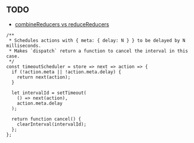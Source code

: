 ## TODO

* [combineReducers vs reduceReducers](https://stackoverflow.com/questions/38652789/correct-usage-of-reduce-reducers/44371190#44371190)

```
/**
 * Schedules actions with { meta: { delay: N } } to be delayed by N milliseconds.
 * Makes `dispatch` return a function to cancel the interval in this case.
 */
const timeoutScheduler = store => next => action => {
  if (!action.meta || !action.meta.delay) {
    return next(action);
  }

  let intervalId = setTimeout(
    () => next(action),
    action.meta.delay
  );

  return function cancel() {
    clearInterval(intervalId);
  };
};

```